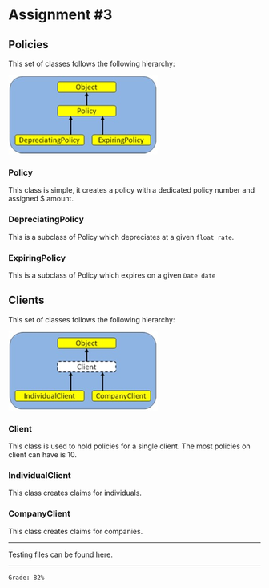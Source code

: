 # Assignment #3
## Policies
This set of classes follows the following hierarchy:

![Policies Hierarchy](https://github.com/karldamus/java-assignments/blob/main/assignment03/github/policies.jpg)

### Policy
This class is simple, it creates a policy with a dedicated policy number and assigned $ amount.

### DepreciatingPolicy
This is a subclass of Policy which depreciates at a given `float rate`.

### ExpiringPolicy
This is a subclass of Policy which expires on a given `Date date`

## Clients
This set of classes follows the following hierarchy:

![Clients Hierarchy](https://github.com/karldamus/java-assignments/blob/main/assignment03/github/clients.jpg)

### Client
This class is used to hold policies for a single client. The most policies on client can have is 10.

### IndividualClient
This class creates claims for individuals.
### CompanyClient
This class creates claims for companies.
- - -
Testing files can be found [here](https://github.com/karldamus/java-assignments/tree/main/assignment03/testing).

- - -
```
Grade: 82%
```
